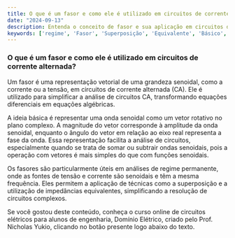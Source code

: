 ```yaml
---
title: O que é um fasor e como ele é utilizado em circuitos de corrente alternada?
date: "2024-09-13"
description: Entenda o conceito de fasor e sua aplicação em circuitos de corrente alternada.
keywords: ['regime', 'Fasor', 'Superposição', 'Equivalente', 'Básico', 'Associação', 'Complexo']
---
```


### O que é um fasor e como ele é utilizado em circuitos de corrente alternada?

Um fasor é uma representação vetorial de uma grandeza senoidal, como a corrente ou a tensão, em circuitos de corrente alternada (CA). Ele é utilizado para simplificar a análise de circuitos CA, transformando equações diferenciais em equações algébricas. 

A ideia básica é representar uma onda senoidal como um vetor rotativo no plano complexo. A magnitude do vetor corresponde à amplitude da onda senoidal, enquanto o ângulo do vetor em relação ao eixo real representa a fase da onda. Essa representação facilita a análise de circuitos, especialmente quando se trata de somar ou subtrair ondas senoidais, pois a operação com vetores é mais simples do que com funções senoidais.

Os fasores são particularmente úteis em análises de regime permanente, onde as fontes de tensão e corrente são senoidais e têm a mesma frequência. Eles permitem a aplicação de técnicas como a superposição e a utilização de impedâncias equivalentes, simplificando a resolução de circuitos complexos.

Se você gostou deste conteúdo, conheça o curso online de circuitos elétricos para alunos de engenharia, Domínio Elétrico, criado pelo Prof. Nicholas Yukio, clicando no botão presente logo abaixo do texto.